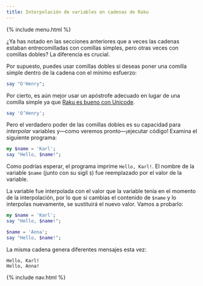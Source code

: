 ```yaml
---
title: Interpolación de variables en cadenas de Raku
---
```


{% include menu.html %}

¿Ya has notado en las secciones anteriores que a veces las cadenas estaban entrecomilladas con comillas simples, pero otras veces con comillas dobles? La diferencia es crucial.

Por supuesto, puedes usar comillas dobles si deseas poner una comilla simple dentro de la cadena con el mínimo esfuerzo:

```raku
say "O'Henry";
```

Por cierto, es aún mejor usar un apóstrofe adecuado en lugar de una comilla simple ya que [Raku es bueno con Unicode](../../on-unicode).

```raku
say 'O’Henry';
```

Pero el verdadero poder de las comillas dobles es su capacidad para _interpolar_ variables y—como veremos pronto—¡ejecutar código! Examina el siguiente programa:

```raku
my $name = 'Karl';
say "Hello, $name!";
```

Como podrías esperar, el programa imprime `Hello, Karl!`. El nombre de la variable `$name` (junto con su sigil `$`) fue reemplazado por el valor de la variable.

La variable fue interpolada con el valor que la variable tenía en el momento de la interpolación, por lo que si cambias el contenido de `$name` y lo interpolas nuevamente, se sustituirá el nuevo valor. Vamos a probarlo:

```raku
my $name = 'Karl';
say "Hello, $name!";

$name = 'Anna';
say "Hello, $name!";
```

La misma cadena genera diferentes mensajes esta vez:

    Hello, Karl!
    Hello, Anna!

{% include nav.html %}